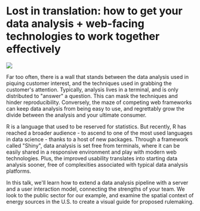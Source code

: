 # Lost in translation: how to get your data analysis + web-facing technologies to work together effectively

![](https://stillsfrmfilms.files.wordpress.com/2013/12/04.jpg)

Far too often, there is a wall that stands between the data analysis used in piquing customer interest, and the techniques used in grabbing the customer's attention. Typically, analysis lives in a terminal, and is only distributed to "answer" a question. This can mask the techniques and hinder reproducibility. Conversely, the maze of competing web frameworks can keep data analysis from being easy to use, and regrettably grow the divide between the analysis and your ultimate consumer. 

R is a language that used to be reserved for statistics. But recently, R has reached a broader audience - to ascend to one of the most used languages in data science - thanks to a host of new packages. Through a framework called "Shiny", data analysis is set free from terminals, where it can be easily shared in a responsive environment and play with modern web technologies. Plus, the improved usability translates into starting data analysis sooner, free of complexities associated with typical data analysis platforms.

In this talk, we'll learn how to extend a data analysis pipeline with a server and a user interaction model, connecting the strengths of your team. We look to the public sector for our example, and examine the spatial context of energy sources in the U.S. to create a visual guide for proposed rulemaking.
